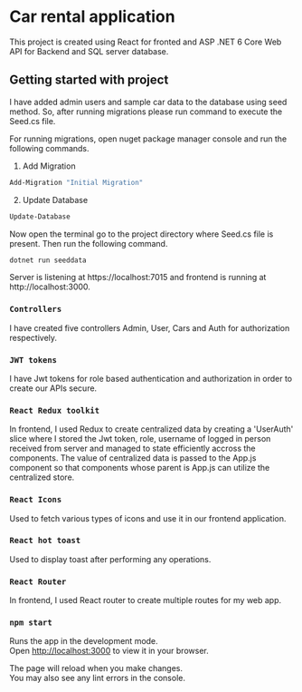# Car rental application

This project is created using React for fronted and ASP .NET 6 Core Web API for Backend and SQL server database.

## Getting started with project

I have added admin users and sample car data to the database using seed method. So, after running migrations please run command to execute the Seed.cs file.

For running migrations, open nuget package manager console and run the following commands.

1. Add Migration 

```bash
Add-Migration "Initial Migration"
```
2. Update Database

```bash
Update-Database
```
Now open the terminal go to the project directory where Seed.cs file is present. Then run the following command.

```bash
dotnet run seeddata
```

Server is listening at https://localhost:7015 and frontend is running at http://localhost:3000.

### `Controllers`

I have created five controllers Admin, User, Cars and Auth for authorization respectively. 

### `JWT tokens`

I have Jwt tokens for role based authentication and authorization in order to create our APIs secure.

### `React Redux toolkit`

In frontend, I used Redux to create centralized data by creating a 'UserAuth' slice where I stored the Jwt token, role, username of logged in person received from server and managed to state efficiently accross the components. The value of centralized data is passed to the App.js component so that components whose parent is App.js can utilize the centralized store.

### `React Icons`

Used to fetch various types of icons and use it in our frontend application.

### `React hot toast`

Used to display toast after performing any operations.

### `React Router`

In frontend, I used React router to create multiple routes for my web app.

### `npm start`

Runs the app in the development mode.\
Open [http://localhost:3000](http://localhost:3000) to view it in your browser.

The page will reload when you make changes.\
You may also see any lint errors in the console.

